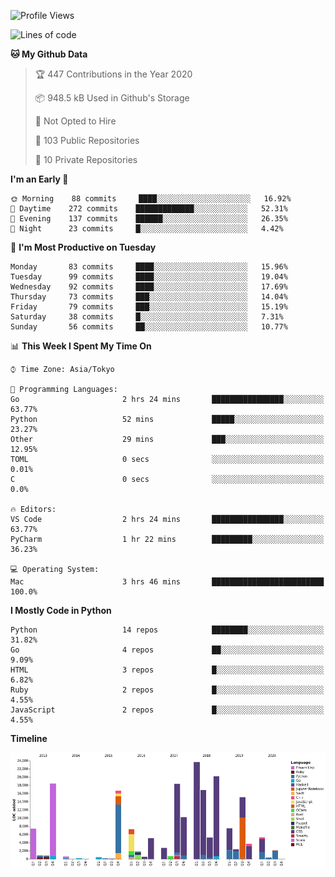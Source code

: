 <!--START_SECTION:waka-->
![Profile Views](http://img.shields.io/badge/Profile%20Views-0-blue)

![Lines of code](https://img.shields.io/badge/From%20Hello%20World%20I%27ve%20Written-5.5%20million%20lines%20of%20code-blue)

**🐱 My Github Data** 

> 🏆 447 Contributions in the Year 2020
 > 
> 📦 948.5 kB Used in Github's Storage 
 > 
> 🚫 Not Opted to Hire
 > 
> 📜 103 Public Repositories
 > 
> 🔑 10 Private Repositories 

**I'm an Early 🐤** 

```text
🌞 Morning    88 commits     ████░░░░░░░░░░░░░░░░░░░░░   16.92% 
🌆 Daytime    272 commits    █████████████░░░░░░░░░░░░   52.31% 
🌃 Evening    137 commits    ██████░░░░░░░░░░░░░░░░░░░   26.35% 
🌙 Night      23 commits     █░░░░░░░░░░░░░░░░░░░░░░░░   4.42%

```
📅 **I'm Most Productive on Tuesday** 

```text
Monday       83 commits     ████░░░░░░░░░░░░░░░░░░░░░   15.96% 
Tuesday      99 commits     ████░░░░░░░░░░░░░░░░░░░░░   19.04% 
Wednesday    92 commits     ████░░░░░░░░░░░░░░░░░░░░░   17.69% 
Thursday     73 commits     ███░░░░░░░░░░░░░░░░░░░░░░   14.04% 
Friday       79 commits     ███░░░░░░░░░░░░░░░░░░░░░░   15.19% 
Saturday     38 commits     █░░░░░░░░░░░░░░░░░░░░░░░░   7.31% 
Sunday       56 commits     ██░░░░░░░░░░░░░░░░░░░░░░░   10.77%

```


📊 **This Week I Spent My Time On** 

```text
⌚︎ Time Zone: Asia/Tokyo

💬 Programming Languages: 
Go                       2 hrs 24 mins       ████████████████░░░░░░░░░   63.77% 
Python                   52 mins             █████░░░░░░░░░░░░░░░░░░░░   23.27% 
Other                    29 mins             ███░░░░░░░░░░░░░░░░░░░░░░   12.95% 
TOML                     0 secs              ░░░░░░░░░░░░░░░░░░░░░░░░░   0.01% 
C                        0 secs              ░░░░░░░░░░░░░░░░░░░░░░░░░   0.0%

🔥 Editors: 
VS Code                  2 hrs 24 mins       ████████████████░░░░░░░░░   63.77% 
PyCharm                  1 hr 22 mins        █████████░░░░░░░░░░░░░░░░   36.23%

💻 Operating System: 
Mac                      3 hrs 46 mins       █████████████████████████   100.0%

```

**I Mostly Code in Python** 

```text
Python                   14 repos            ████████░░░░░░░░░░░░░░░░░   31.82% 
Go                       4 repos             ██░░░░░░░░░░░░░░░░░░░░░░░   9.09% 
HTML                     3 repos             █░░░░░░░░░░░░░░░░░░░░░░░░   6.82% 
Ruby                     2 repos             █░░░░░░░░░░░░░░░░░░░░░░░░   4.55% 
JavaScript               2 repos             █░░░░░░░░░░░░░░░░░░░░░░░░   4.55%

```


**Timeline**

![Chart not found](https://github.com/takuan-osho/takuan-osho/blob/master/charts/bar_graph.png) 


<!--END_SECTION:waka-->
